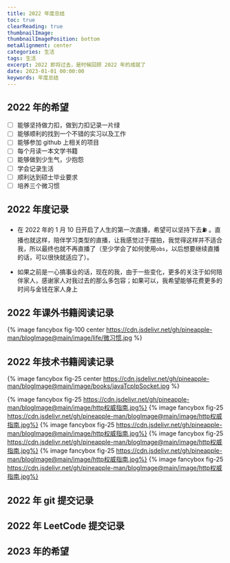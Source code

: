 ```yaml
---
title: 2022 年度总结
toc: true
clearReading: true
thumbnailImage: 
thumbnailImagePosition: bottom
metaAlignment: center
categories: 生活
tags: 生活
excerpt: 2022 即将过去，是时候回顾 2022 年的成就了
date: 2023-01-01 00:00:00
keywords: 年度总结
---
```

<!-- toc -->
## 2022 年的希望

- [ ] 能够坚持做力扣，做到力扣记录一片绿
- [ ] 能够顺利的找到一个不错的实习以及工作
- [ ] 能够参加 github 上相关的项目
- [ ] 每个月读一本文学书籍
- [ ] 能够做到少生气，少抱怨
- [ ] 学会记录生活
- [ ] 顺利达到硕士毕业要求
- [ ] 培养三个微习惯
## 2022 年度记录

- 在 2022 年的 1 月 10 日开启了人生的第一次直播，希望可以坚持下去⛽️ 。直播也就这样，陪伴学习类型的直播，让我感觉过于摆拍，我觉得这样并不适合我，所以最终也就不再直播了（至少学会了如何使用`obs`，以后想要继续直播的话，可以很快就适应了）。

- 如果之前是一心搞事业的话，现在的我，由于一些变化，更多的关注于如何陪伴家人，感谢家人对我过去的那么多包容；如果可以，我希望能够花费更多的时间与金钱在家人身上


## 2022 年课外书籍阅读记录

{% image fancybox fig-100  center https://cdn.jsdelivr.net/gh/pineapple-man/blogImage@main/image/life/微习惯.jpg %}

## 2022 年技术书籍阅读记录
{% image fancybox fig-25  center https://cdn.jsdelivr.net/gh/pineapple-man/blogImage@main/image/books/javaTcpIpSocket.jpg %}

{% image fancybox fig-25  https://cdn.jsdelivr.net/gh/pineapple-man/blogImage@main/image/http权威指南.jpg%}
{% image fancybox fig-25  https://cdn.jsdelivr.net/gh/pineapple-man/blogImage@main/image/http权威指南.jpg%}
{% image fancybox fig-25  https://cdn.jsdelivr.net/gh/pineapple-man/blogImage@main/image/http权威指南.jpg%}
{% image fancybox fig-25  https://cdn.jsdelivr.net/gh/pineapple-man/blogImage@main/image/http权威指南.jpg%}
{% image fancybox fig-25  https://cdn.jsdelivr.net/gh/pineapple-man/blogImage@main/image/http权威指南.jpg%}
{% image fancybox fig-25  https://cdn.jsdelivr.net/gh/pineapple-man/blogImage@main/image/http权威指南.jpg%}

## 2022 年 git 提交记录

## 2022 年 LeetCode 提交记录


## 2023 年的希望